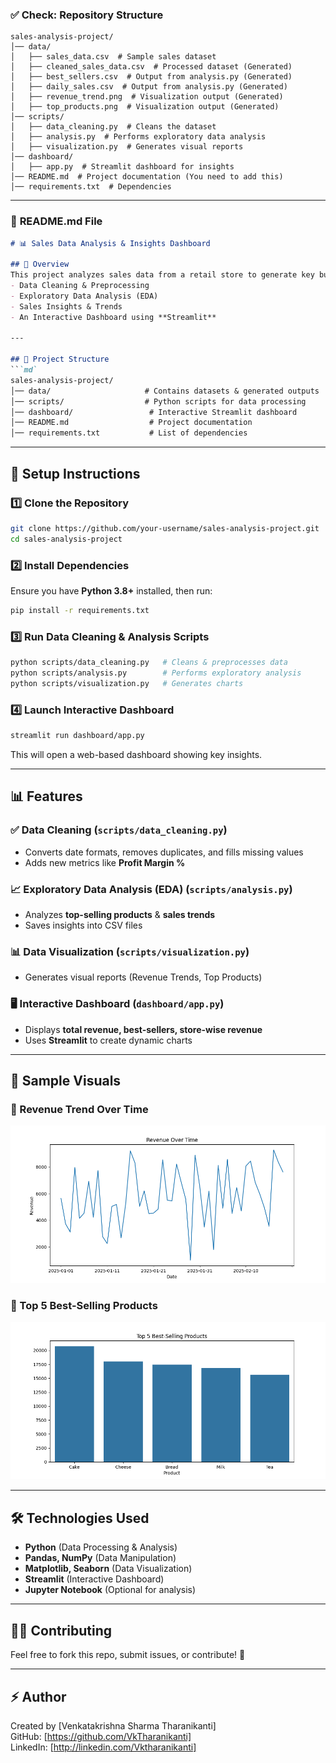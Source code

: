 ### ✅ **Check: Repository Structure**
```
sales-analysis-project/
│── data/
│   ├── sales_data.csv  # Sample sales dataset
│   ├── cleaned_sales_data.csv  # Processed dataset (Generated)
│   ├── best_sellers.csv  # Output from analysis.py (Generated)
│   ├── daily_sales.csv  # Output from analysis.py (Generated)
│   ├── revenue_trend.png  # Visualization output (Generated)
│   ├── top_products.png  # Visualization output (Generated)
│── scripts/
│   ├── data_cleaning.py  # Cleans the dataset
│   ├── analysis.py  # Performs exploratory data analysis
│   ├── visualization.py  # Generates visual reports
│── dashboard/
│   ├── app.py  # Streamlit dashboard for insights
│── README.md  # Project documentation (You need to add this)
│── requirements.txt  # Dependencies
```

---

### 📜 **README.md File**  


```md
# 📊 Sales Data Analysis & Insights Dashboard  

## 🚀 Overview  
This project analyzes sales data from a retail store to generate key business insights. It includes:  
- Data Cleaning & Preprocessing  
- Exploratory Data Analysis (EDA)  
- Sales Insights & Trends  
- An Interactive Dashboard using **Streamlit**  

---

## 📂 Project Structure  
```md`
sales-analysis-project/
│── data/                     # Contains datasets & generated outputs
│── scripts/                  # Python scripts for data processing
│── dashboard/                 # Interactive Streamlit dashboard
│── README.md                  # Project documentation
│── requirements.txt           # List of dependencies
```

---

## 🔧 Setup Instructions  

### 1️⃣ **Clone the Repository**  
```sh
git clone https://github.com/your-username/sales-analysis-project.git
cd sales-analysis-project
```

### 2️⃣ **Install Dependencies**  
Ensure you have **Python 3.8+** installed, then run:  
```sh
pip install -r requirements.txt
```

### 3️⃣ **Run Data Cleaning & Analysis Scripts**  
```sh
python scripts/data_cleaning.py   # Cleans & preprocesses data  
python scripts/analysis.py        # Performs exploratory analysis  
python scripts/visualization.py   # Generates charts  
```

### 4️⃣ **Launch Interactive Dashboard**  
```sh
streamlit run dashboard/app.py
```
This will open a web-based dashboard showing key insights.

---

## 📊 Features  

### ✅ **Data Cleaning** (`scripts/data_cleaning.py`)  
- Converts date formats, removes duplicates, and fills missing values  
- Adds new metrics like **Profit Margin %**  

### 📈 **Exploratory Data Analysis (EDA)** (`scripts/analysis.py`)  
- Analyzes **top-selling products** & **sales trends**  
- Saves insights into CSV files  

### 📊 **Data Visualization** (`scripts/visualization.py`)  
- Generates visual reports (Revenue Trends, Top Products)  

### 🖥 **Interactive Dashboard** (`dashboard/app.py`)  
- Displays **total revenue, best-sellers, store-wise revenue**  
- Uses **Streamlit** to create dynamic charts  

---

## 📸 Sample Visuals  
### 🔹 Revenue Trend Over Time  
![Revenue Trend](data/revenue_trend.png)  

### 🔹 Top 5 Best-Selling Products  
![Top Products](data/top_products.png)  

---

## 🛠 Technologies Used  
- **Python** (Data Processing & Analysis)  
- **Pandas, NumPy** (Data Manipulation)  
- **Matplotlib, Seaborn** (Data Visualization)  
- **Streamlit** (Interactive Dashboard)  
- **Jupyter Notebook** (Optional for analysis)  

---

## 👨‍💻 Contributing  
Feel free to fork this repo, submit issues, or contribute! 🚀  

---

## ⚡ Author  
Created by [Venkatakrishna Sharma Tharanikanti]  
GitHub: [https://github.com/VkTharanikanti]  
LinkedIn: [http://linkedin.com/Vktharanikanti]  